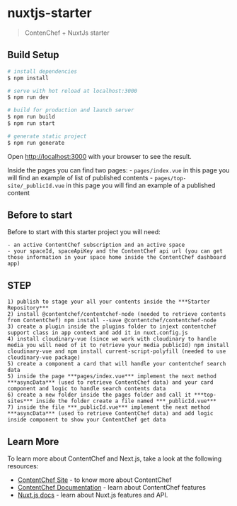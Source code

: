 # nuxtjs-starter

> ContenChef + NuxtJs starter

## Build Setup

```bash
# install dependencies
$ npm install

# serve with hot reload at localhost:3000
$ npm run dev

# build for production and launch server
$ npm run build
$ npm run start

# generate static project
$ npm run generate
```

Open [http://localhost:3000](http://localhost:3000) with your browser to see the result.

Inside the pages you can find two pages:
    - `pages/index.vue` in this page you will find an example of list of published contents
    - `pages/top-site/_publicId.vue` in this page you will find an example of a published content

## Before to start
Before to start with this starter project you will need:

    - an active ContentChef subscription and an active space 
    - your spaceId, spaceApiKey and the ContentChef api url (you can get those information in your space home inside the ContentChef dashboard app) 

## STEP

    1) publish to stage your all your contents inside the ***Starter Repository***
    2) install @contentchef/contentchef-node (needed to retrieve contents from ContentChef) npm install --save @contentchef/contentchef-node
    3) create a plugin inside the plugins folder to injext contentchef support class in app context and add it in nuxt.config.js 
    4) install cloudinary-vue (since we work with cloudinary to handle media you will need of it to retrieve your media publicId) npm install cloudinary-vue and npm install current-script-polyfill (needed to use cloudinary-vue package)
    5) create a component a card that will handle your contentchef search data
    5) inside the page ***pages/index.vue*** implement the next method ***asyncData*** (used to retrieve ContentChef data) and your card component and logic to handle search contents data
    6) create a new folder inside the pages folder and call it ***top-sites*** inside the folder create a file named ***_publicId.vue***
    7) inside the file ***_publicId.vue*** implement the next method ***asyncData*** (used to retrieve ContentChef data) and add logic inside component to show your ContentChef get data

## Learn More

To learn more about ContentChef and Next.js, take a look at the following resources:

- [ContentChef Site](https://contentchef.io) - to know more about ContentChef
- [ContentChef Documentation](https://docs.contentchef.io/) - learn about ContentChef features
- [Nuxt.js docs](https://nuxtjs.org/) - learn about Nuxt.js features and API.
